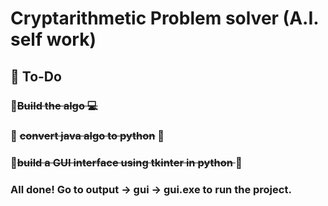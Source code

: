 # Cryptarithmetic Problem solver (A.I. self work)
 ## 🚵 To-Do
 ### 📌<del>Build the algo 💻 </del>
 ### 📌 <del>convert java algo to python</del> 🥵
 ### 📌<del>build a GUI interface using tkinter in python </del>🐍
 
 ### All done! Go to output -> gui -> gui.exe to run the project.
